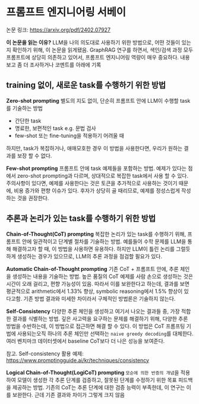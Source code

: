 # 프롬프트 엔지니어링 서베이

논문 링크: https://arxiv.org/pdf/2402.07927

**이 논문을 읽는 이유?**
  LLM을 나의 의도대로 사용하기 위한 방법으로, 어떤 것들이 있는지 확인하기 위해, 이 논문을 읽게됐음. GraphRAG 연구를 하면서,   색인/검색 과정 모두 프롬프트에 상당히 의존하고 있어서, 프롬프트 엔지니어링 역량이 매우 중요하다. 내용보고 좀 더 조사하거나 코멘트를 아래에 기록

## training 없이, 새로운 task를 수행하기 위한 방법

**Zero-shot prompting**
  별도의 지도 없이, 단순히 프롬프트 안에 LLM이 수행할 task를 기술하는 방법

- 간단한 task 
- 명료한, 보편적인 task e.g. 문법 검사
- few-shot 또는 fine-tuning을 적용하기 어려울 때

하지만, task가 복잡하거나, 애매모호한 경우 이 방법을 사용한다면, 우리가 원하는 결과를 보장 할 수 없다.

**Few-shot prompting**
  프롬프트 안에 task 예제들을 포함하는 방법. 예제가 있다는 점에서 zero-shot prompting과 다르며, 상대적으로 복잡한 task에서 사용 할 수 있다. 주의사항이 있다면, 예제를 사용한다는 것은 토큰을 추가적으로 사용하는 것이기 때문에, 비용 증가와 편향 이슈가 있다. 후자가 상당히 골 때리므로, 예제를 정성스럽게 작성하는 것을 권장한다.



## 추론과 논리가 있는 task를 수행하기 위한 방법

**Chain-of-Thought(CoT) prompting**
  복잡한 논리가 있는 task를 수행하기 위해, 프롬프트 안에 일관적이고 단계별 절차를 기술하는 방법. 예를들어 수학 문제를 LLM을 통해 해결하고자 할 때, 이 방법을 사용하면 유용하다. 하지만 LLM이 틀린 논리를 그럴듯하게 생성하는 경우가 있으므로, LLM의 추론 과정을 점검할 필요가 있다.

**Automatic Chain-of-Thought prompting**
  기존 CoT + 프롬프트 안에, 추론 체인을 생성하는 내용을 기술하는 방법. 높은 품질의 CoT 예제를 사람 손으로 생성하는 것은 시간이 오래 걸리고, 편향 가능성이 있음. 따라서 이를 보완한다고 하는데, 결과를 보면 평균적으로 arithmetic에서 1.33% 향상, symbolic reasoning에서 1.5% 향상이 있다고함. 기존 방법 결과와 미세한 차이라서 구체적인 방법론은 기술하지 않는다.

**Self-Consistency**
  다양한 추론 체인을 생성하고 여기서 나오는 결과들 중, 가장 적합한 결과를 식별하는 방법. 깊은 사고력을 요구하는 문제를 해결하기 위해, 다양한 추론 방법을 수반하는데, 이 방법으로 접근하면 해결 할 수 있다. 이 방법은 CoT 프롬프팅 기법에 사용되는오직 하나의 추론 체인만 선택하는 `naive greedy decoding`를 대체한다. 여러 벤치마크 데이터셋에서 baseline CoT보다 더 나은 성능을 보여준다.

참고. Self-consistency 활용 예제: https://www.promptingguide.ai/kr/techniques/consistency

**Logical Chain-of-Thought(LogiCoT) prompting**
   `모순에 의한 반증의 개념`을 적용하여 모델이 생성한 각 추론 단계를 검증하고, 잘못된 단계를 수정하기 위한 목표 피드백을 제공하는 방법. 기존의 CoT는 추론 단계에 대한 검증 능력이 부족한데, 이 연구는 이를 보완한다. 근데 기존 결과와 차이가 그렇게 크지 않음











